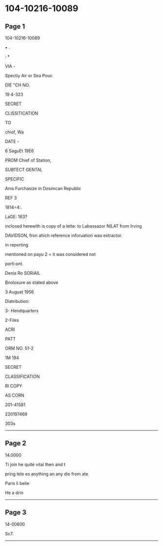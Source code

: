 # 104-10216-10089

## Page 1

104-10216-10089

• .

: *

VIA -

Spectiy Air or Sea Pouc

DIE "CH NO.

19 4-323

SECRET

CLISSITICATION

TO

chiof, Wa

DATE -

6 SaguEt 19E6

PROM Chief of Station,

SUBTECT GENTAL

SPECIFIC

Ams Furchasize in Dosinican Republic

REF 3

1814÷4:.

LaGE: 163?

inclosed herewith is copy of a lette: to Labassazor NILAT from Irving

DAVIDSON, fron ahich reference inforuation was extractor.

in reporting

mentioned on payu 2 = it was considered not

porti:ont.

Denis Ro SORiAIL

Bnolosure as stated above

3 August 1956

Diatribution:

3- Hendquarters

2-Files

ACRI

PATT

ORM NO. 51-2

1M 194

SECRET

CLASSIFICATION

RI COPY

AS CORN

201-41581

220197469

303s

---

## Page 2

14.0000

Ti join he quite vital then and t

pring tele es anything an any die from ate

Paris li belie

He a drin

---

## Page 3

14-00600

Sc7.

---


